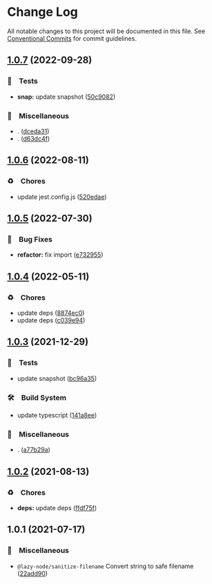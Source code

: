 # Change Log

All notable changes to this project will be documented in this file.
See [Conventional Commits](https://conventionalcommits.org) for commit guidelines.

## [1.0.7](https://github.com/bluelovers/ws-iconv/compare/@lazy-node/sanitize-filename@1.0.6...@lazy-node/sanitize-filename@1.0.7) (2022-09-28)



### 🚨　Tests

* **snap:** update snapshot ([50c9082](https://github.com/bluelovers/ws-iconv/commit/50c90823b7b65aa3f10f14b771327e81f0905f6e))


### 🔖　Miscellaneous

* . ([dceda31](https://github.com/bluelovers/ws-iconv/commit/dceda31798222a650c62f9bd688b9fa55b915cc7))
* . ([d63dc4f](https://github.com/bluelovers/ws-iconv/commit/d63dc4f45321ac9d9f2811a1565ade6aaff0ffe1))



## [1.0.6](https://github.com/bluelovers/ws-iconv/compare/@lazy-node/sanitize-filename@1.0.5...@lazy-node/sanitize-filename@1.0.6) (2022-08-11)


### ♻️　Chores

* update jest.config.js ([520edae](https://github.com/bluelovers/ws-iconv/commit/520edae6273f468fb194a76486b80432b4d69758))





## [1.0.5](https://github.com/bluelovers/ws-iconv/compare/@lazy-node/sanitize-filename@1.0.4...@lazy-node/sanitize-filename@1.0.5) (2022-07-30)


### 🐛　Bug Fixes

* **refactor:** fix import ([e732955](https://github.com/bluelovers/ws-iconv/commit/e73295573a8a1cc0247324fdb619aaa3d8548ff7))





## [1.0.4](https://github.com/bluelovers/ws-iconv/compare/@lazy-node/sanitize-filename@1.0.3...@lazy-node/sanitize-filename@1.0.4) (2022-05-11)


### ♻️　Chores

* update deps ([8874ec0](https://github.com/bluelovers/ws-iconv/commit/8874ec0576dc65e55d6710c61a1dc67e3142fa8f))
* update deps ([c039e94](https://github.com/bluelovers/ws-iconv/commit/c039e942f8562c9fdbba4e8d50c19afc20cc687f))





## [1.0.3](https://github.com/bluelovers/ws-iconv/compare/@lazy-node/sanitize-filename@1.0.2...@lazy-node/sanitize-filename@1.0.3) (2021-12-29)


### 🚨　Tests

* update snapshot ([bc96a35](https://github.com/bluelovers/ws-iconv/commit/bc96a35602081af0bf25cf3427931bcc951443e7))


### 🛠　Build System

* update typescript ([141a8ee](https://github.com/bluelovers/ws-iconv/commit/141a8eefbaeeb45f235f5cdceadaeaeb05d9acc7))


### 🔖　Miscellaneous

* . ([a77b29a](https://github.com/bluelovers/ws-iconv/commit/a77b29ae69eb4e0c87d5120618c699273637510a))





## [1.0.2](https://github.com/bluelovers/ws-iconv/compare/@lazy-node/sanitize-filename@1.0.1...@lazy-node/sanitize-filename@1.0.2) (2021-08-13)


### ♻️　Chores

* **deps:** update deps ([ffdf75f](https://github.com/bluelovers/ws-iconv/commit/ffdf75f27917b2698690436b66df040f2cc5cebc))





## 1.0.1 (2021-07-17)


### 🔖　Miscellaneous

* `@lazy-node/sanitize-filename` Convert string to safe filename ([22add90](https://github.com/bluelovers/ws-iconv/commit/22add90a937dee229099274074f8b826d4eb7978))

